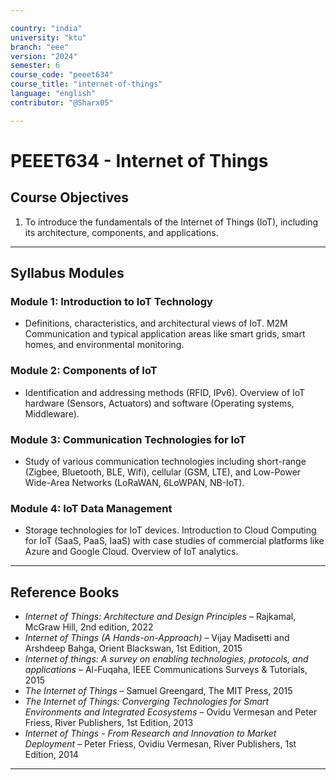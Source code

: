 ```yaml
---

country: "india"
university: "ktu"
branch: "eee"
version: "2024"
semester: 6
course_code: "peeet634"
course_title: "internet-of-things"
language: "english"
contributor: "@Sharx05"

---
```


# PEEET634 - Internet of Things

## Course Objectives

1.  To introduce the fundamentals of the Internet of Things (IoT), including its architecture, components, and applications.

---

## Syllabus Modules

### Module 1: Introduction to IoT Technology

-   Definitions, characteristics, and architectural views of IoT. M2M Communication and typical application areas like smart grids, smart homes, and environmental monitoring.

### Module 2: Components of IoT

-   Identification and addressing methods (RFID, IPv6). Overview of IoT hardware (Sensors, Actuators) and software (Operating systems, Middleware).

### Module 3: Communication Technologies for IoT

-   Study of various communication technologies including short-range (Zigbee, Bluetooth, BLE, Wifi), cellular (GSM, LTE), and Low-Power Wide-Area Networks (LoRaWAN, 6LoWPAN, NB-IoT).

### Module 4: IoT Data Management

-   Storage technologies for IoT devices. Introduction to Cloud Computing for IoT (SaaS, PaaS, IaaS) with case studies of commercial platforms like Azure and Google Cloud. Overview of IoT analytics.

---

## Reference Books

-   *Internet of Things: Architecture and Design Principles* – Rajkamal, McGraw Hill, 2nd edition, 2022
-   *Internet of Things (A Hands-on-Approach)* – Vijay Madisetti and Arshdeep Bahga, Orient Blackswan, 1st Edition, 2015
-   *Internet of things: A survey on enabling technologies, protocols, and applications* – Al-Fuqaha, IEEE Communications Surveys & Tutorials, 2015
-   *The Internet of Things* – Samuel Greengard, The MIT Press, 2015
-   *The Internet of Things: Converging Technologies for Smart Environments and Integrated Ecosystems* – Ovidu Vermesan and Peter Friess, River Publishers, 1st Edition, 2013
-   *Internet of Things - From Research and Innovation to Market Deployment* – Peter Friess, Ovidiu Vermesan, River Publishers, 1st Edition, 2014

---
